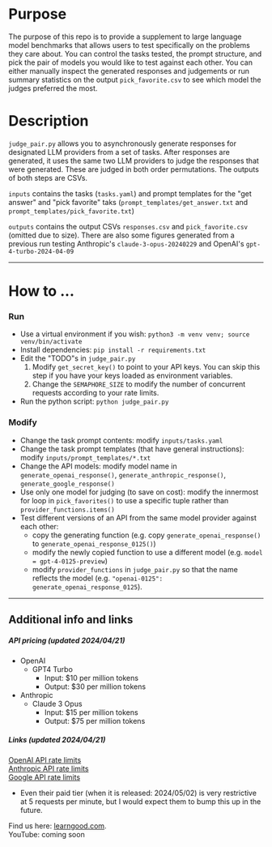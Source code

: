 # Purpose
The purpose of this repo is to provide a supplement to large language model benchmarks that allows users to test specifically on the problems they care about. You can control the tasks tested, the prompt structure, and pick the pair of models you would like to test against each other. You can either manually inspect the generated responses and judgements or run summary statistics on the output `pick_favorite.csv` to see which model the judges preferred the most.


# Description
`judge_pair.py` allows you to asynchronously generate responses for designated LLM providers from a set of tasks. After responses are generated, it uses the same two LLM providers to judge the responses that were generated. These are judged in both order permutations. The outputs of both steps are CSVs.

`inputs` contains the tasks (`tasks.yaml`) and prompt templates for the "get answer" and "pick favorite" taks (`prompt_templates/get_answer.txt` and `prompt_templates/pick_favorite.txt`)

`outputs` contains the output CSVs `responses.csv` and `pick_favorite.csv` (omitted due to size). There are also some figures generated from a previous run testing Anthropic's `claude-3-opus-20240229` and OpenAI's `gpt-4-turbo-2024-04-09`

----

# How to ...
### Run
- Use a virtual environment if you wish: `python3 -m venv venv; source venv/bin/activate`
- Install dependencies: `pip install -r requirements.txt`
- Edit the "TODO"s in `judge_pair.py`
   1. Modify `get_secret_key()` to point to your API keys. You can skip this step if you have your keys loaded as environment variables.
   2. Change the `SEMAPHORE_SIZE` to modify the number of concurrent requests according to your rate limits.
- Run the python script: `python judge_pair.py`

### Modify
- Change the task prompt contents: modify `inputs/tasks.yaml`
- Change the task prompt templates (that have general instructions): modify `inputs/prompt_templates/*.txt`
- Change the API models: modify model name in `generate_openai_response()`, `generate_anthropic_response()`, `generate_google_response()`
- Use only one model for judging (to save on cost): modify the innermost for loop in `pick_favorites()` to use a specific tuple rather than `provider_functions.items()` 
- Test different versions of an API from the same model provider against each other:
  - copy the generating function (e.g. copy `generate_openai_response()` to `generate_openai_response_0125()`)
  - modify the newly copied function to use a different model (e.g. `model = gpt-4-0125-preview`)
  - modify `provider_functions` in `judge_pair.py` so that the name reflects the model (e.g. `"openai-0125": generate_openai_response_0125`).

----
## Additional info and links

##### API pricing (updated 2024/04/21)
- OpenAI
  - GPT4 Turbo
      - Input: $10 per million tokens
      - Output: $30 per million tokens
- Anthropic
  - Claude 3 Opus
      - Input: $15 per million tokens
      - Output: $75 per million tokens

##### Links (updated 2024/04/21)
[OpenAI API rate limits](https://platform.openai.com/docs/guides/rate-limits)  
[Anthropic API rate limits](https://docs.anthropic.com/claude/reference/rate-limits)  
[Google API rate limits](https://ai.google.dev/pricing)
- Even their paid tier (when it is released: 2024/05/02) is very restrictive at 5 requests per minute, but I would expect them to bump this up in the future.

Find us here: [learngood.com](https://www.learngood.com).  
YouTube: coming soon